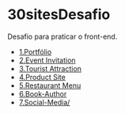 # 30sitesDesafio
Desafio para praticar o front-end.

<ul>
 <li>
  <a href="https://karolramos.github.io/30sitesDesafio/1.Portf%C3%B3lio/">1.Portfólio</a>
 </li>
 <li>
   <a href="https://karolramos.github.io/30sitesDesafio/2.Event%20Invitation/convite.html">2.Event Invitation</a>
 </li>
 <li>
  <a href="https://karolramos.github.io/30sitesDesafio/3.Tourist%20Attraction/index.html">3.Tourist Attraction</a>
 </li>
 <li>
   <a href="https://karolramos.github.io/30sitesDesafio/4.Product%20Site">4.Product Site</a>
 </li>
 <li>
  <a href="https://karolramos.github.io/30sitesDesafio/5.Restaurant Menu">5.Restaurant Menu</a>
 </li>
 <li>
   <a href="https://karolramos.github.io/30sitesDesafio/6.Book-Author">6.Book-Author</a>
 </li>  
 <li>
   <a href="https://karolramos.github.io/30sitesDesafio/7.Social-Media">7.Social-Media/</a>
 </li>
</ul>
